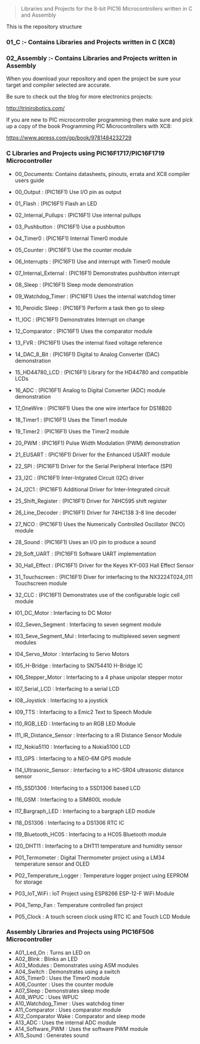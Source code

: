 > Libraries and Projects for the 8-bit PIC16 Microcontrollers written in C and Assembly

This is the repository structure

### 01_C         :- Contains Libraries and Projects written in C (XC8)

### 02_Assembly  :- Contains Libraries and Projects written in Assembly

When you download your repository and open the project be sure your target and compiler selected
are accurate. 

Be sure to check out the blog for more electronics projects:

http://trinirobotics.com/

If you are new to PIC microcontroller programming then make sure and pick up a copy of the book 
Programming PIC Microcontrollers with XC8:

https://www.apress.com/gp/book/9781484232729


### C Libraries and Projects using PIC16F1717/PIC16F1719 Microcontroller

- 00_Documents: Contains datasheets, pinouts, errata and XC8 compiler users guide
- 00_Output            		:   (PIC16F1) Use I/O pin as output
- 01_Flash             		:   (PIC16F1) Flash an LED
- 02_Internal_Pullups  		:   (PIC16F1) Use internal pullups
- 03_Pushbutton        		:   (PIC16F1) Use a pushbutton
- 04_Timer0            		:   (PIC16F1) Internal Timer0 module
- 05_Counter           		:   (PIC16F1) Use the counter module
- 06_Interrupts        		:   (PIC16F1) Use and interrupt with Timer0 module
- 07_Internal_External 		:   (PIC16F1) Demonstrates pushbutton interrupt
- 08_Sleep             		:   (PIC16F1) Sleep mode demonstration
- 09_Watchdog_Timer    		:   (PIC16F1) Uses the internal watchdog timer
- 10_Peroidic Sleep    		:   (PIC16F1) Perform a task then go to sleep
- 11_IOC               		:   (PIC16F1) Demonstrates Interrupt on change
- 12_Comparator        		:   (PIC16F1) Uses the comparator module
- 13_FVR               		:   (PIC16F1) Uses the internal fixed voltage reference
- 14_DAC_8_Bit         		:   (PIC16F1) Digital to Analog Converter (DAC) demonstration
- 15_HD44780_LCD       		:   (PIC16F1) Library for the HD44780 and compatible LCDs
- 16_ADC               		:   (PIC16F1) Analog to Digital Converter (ADC) module demonstration
- 17_OneWire                :   (PIC16F1) Uses the one wire interface for DS18B20 
- 18_Timer1            		:   (PIC16F1) Uses the Timer1 module
- 19_Timer2            		:   (PIC16F1) Uses the Timer2 module
- 20_PWM               		:   (PIC16F1) Pulse Width Modulation (PWM) demonstration
- 21_EUSART            		:   (PIC16F1) Driver for the Enhanced USART module
- 22_SPI               		:   (PIC16F1) Driver for the Serial Peripheral Interface (SPI)
- 23_I2C               		:   (PIC16F1) Inter-Intgrated Circuit (I2C) driver
- 24_I2C1              		:   (PIC16F1) Additional Driver for Inter-Integrated circuit
- 25_Shift_Register         :   (PIC16F1) Driver for 74HC595 shift register
- 26_Line_Decoder           :   (PIC16F1) Driver for 74HC138 3-8 line decoder
- 27_NCO               		:   (PIC16F1) Uses the Numerically Controlled Oscillator (NCO) module
- 28_Sound             		:   (PIC16F1) Uses an I/O pin to produce a sound
- 29_Soft_UART         		:   (PIC16F1) Software UART implementation
- 30_Hall_Effect       		:   (PIC16F1) Driver for the Keyes KY-003 Hall Effect Sensor
- 31_Touchscreen       		:   (PIC16F1) Diver for interfacing to the NX3224T024_011 Touchscreen module
- 32_CLC               		:   (PIC16F1) Demonstrates use of the configurable logic cell module

- I01_DC_Motor         		:   Interfacing to DC Motor
- I02_Seven_Segment    		:   Interfacing to seven segment module
- I03_Seve_Segment_Mul 		:   Interfacing to multiplexed seven segment modules
- I04_Servo_Motor      		:	Interfacing to Servo Motors
- I05_H-Bridge         		:   Interfacing to SN754410 H-Bridge IC
- I06_Stepper_Motor    		:   Interfacing to a 4 phase unipolar stepper motor
- I07_Serial_LCD       		:   Interfacing to a serial LCD
- I08_Joystick         		:   Interfacing to a joystick
- I09_TTS                	:   Interfacing to a Emic2 Text to Speech Module
- I10_RGB_LED            	:   Interfacing to an RGB LED Module
- I11_IR_Distance_Sensor    :   Interfacing to a IR Distance Sensor Module
- I12_Nokia5110             :   Interfacing to a Nokia5100 LCD
- I13_GPS                   :   Interfacing to a NEO-6M GPS module
- I14_Ultrasonic_Sensor     :   Interfacing to a HC-SR04 ultrasonic distance sensor
- I15_SSD1306               :   Interfacing to a SSD1306 based LCD
- I16_GSM                   :   Interfacing to a SIM800L module
- I17_Bargraph_LED          :   Interfacing to a bargraph LED module
- I18_DS1306                :   Interfacing to a DS1306 RTC IC
- I19_Bluetooth_HC05        :   Interfacing to a HC05 Bluetooth module
- I20_DHT11                 : 	Interfacing to a DHT11 temperature and humidity sensor

- P01_Termometer            : 	Digital Thermometer project using a LM34 temperature sensor and OLED
- P02_Temperature_Logger    : 	Temperature logger project using EEPROM for storage
- P03_IoT_WiFi              : 	IoT Project using ESP8266 ESP-12-F WiFi Module
- P04_Temp_Fan              : 	Temperature controlled fan project
- P05_Clock                 : 	A touch screen clock using RTC IC and Touch LCD Module


### Assembly Libraries and Projects using PIC16F506 Microcontroller

- A01_Led_On                : 	Turns an LED on
- A02_Blink                 : 	Blinks an LED
- A03_Modules               : 	Demonstrates using ASM modules
- A04_Switch                : 	Demonstrates using a switch
- A05_Timer0				: 	Uses the Timer0 module
- A06_Counter				: 	Uses the counter module
- A07_Sleep					: 	Demonstrates sleep mode
- A08_WPUC                  : 	Uses WPUC
- A10_Watchdog_Timer        : 	Uses watchdog timer
- A11_Comparator            : 	Uses comparator module
- A12_Comparator Wake       : 	Comparator and sleep mode
- A13_ADC                   : 	Uses the internal ADC module
- A14_Software_PWM          : 	Uses the software PWM module
- A15_Sound                 : 	Generates sound






